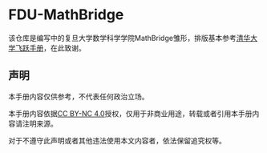 # FDU-MathBridge

该仓库是编写中的复旦大学数学科学学院MathBridge雏形，排版基本参考[清华大学飞跃手册](https://github.com/THU-feiyue/THU-feiyue)，在此致谢。

## 声明

本手册内容仅供参考，不代表任何政治立场。

本手册内容依据[CC BY-NC 4.0](https://creativecommons.org/licenses/by-nc/4.0/)授权，仅用于非商业用途，转载或者引用本手册内容请注明来源。

对于不遵守此声明或者其他违法使用本文内容者，依法保留追究权等。
